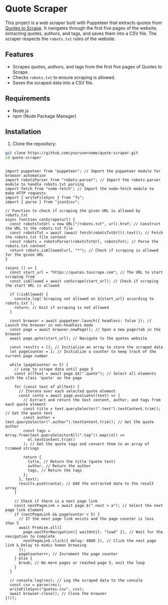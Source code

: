 # Quote Scraper

This project is a web scraper built with Puppeteer that extracts quotes from [Quotes to Scrape](http://quotes.toscrape.com). It navigates through the first five pages of the website, extracting quotes, authors, and tags, and saves them into a CSV file. The scraper respects the `robots.txt` rules of the website.

## Features

- Scrapes quotes, authors, and tags from the first five pages of Quotes to Scrape.
- Checks `robots.txt` to ensure scraping is allowed.
- Saves the scraped data into a CSV file.

## Requirements

- Node.js
- npm (Node Package Manager)

## Installation

1. Clone the repository:

```sh
git clone https://github.com/yourusername/quote-scraper.git
cd quote-scraper


```

```

import puppeteer from "puppeteer"; // Import the puppeteer module for browser automation
import robotsParser from "robots-parser"; // Import the robots-parser module to handle robots.txt parsing
import fetch from "node-fetch"; // Import the node-fetch module to make HTTP requests
import { writeFileSync } from "fs";
import { parse } from "json2csv";

// Function to check if scraping the given URL is allowed by robots.txt
async function canScrape(url) {
  const robotsTxtUrl = new URL("/robots.txt", url).href; // Construct the URL to the robots.txt file
  const robotsTxt = await (await fetch(robotsTxtUrl)).text(); // Fetch the robots.txt file content
  const robots = robotsParser(robotsTxtUrl, robotsTxt); // Parse the robots.txt content
  return robots.isAllowed(url, "*"); // Check if scraping is allowed for the given URL
}

(async () => {
  const start_url = "https://quotes.toscrape.com"; // The URL to start scraping from
  const isAllowed = await canScrape(start_url); // Check if scraping the start URL is allowed

  if (!isAllowed) {
    console.log(`Scraping not allowed on ${start_url} according to robots.txt`);
    return; // Exit if scraping is not allowed
  }

  const browser = await puppeteer.launch({ headless: false }); // Launch the browser in non-headless mode
  const page = await browser.newPage(); // Open a new page/tab in the browser
  await page.goto(start_url); // Navigate to the quotes website

  const results = []; // Initialize an array to store the scraped data
  let pageCounter = 1; // Initialize a counter to keep track of the current page number

  while (pageCounter <= 5) {
    // Loop to scrape data until page 5
    const allText = await page.$$(".quote"); // Select all elements with the class 'quote' on the page

    for (const text of allText) {
      // Iterate over each selected quote element
      const conta = await page.evaluate((text) => {
        // Extract and return the text content, author, and tags from each quote element
        const title = text.querySelector(".text").textContent.trim(); // Get the quote text
        const author = text.querySelector(".author").textContent.trim(); // Get the quote author
        const tags = Array.from(text.querySelectorAll(".tag")).map((el) =>
          el.textContent.trim()
        ); // Get the quote tags and convert them to an array of trimmed strings

        return {
          title, // Return the title (quote text)
          author, // Return the author
          tags, // Return the tags
        };
      }, text);
      results.push(conta); // Add the extracted data to the result array
    }

    // Check if there is a next page link
    const nextPageLink = await page.$(".next > a"); // Select the next page link element
    if (nextPageLink && pageCounter < 5) {
      // If the next page link exists and the page counter is less than 5
      await Promise.all([
        page.waitForNavigation({ waitUntil: "load" }), // Wait for the navigation to complete
        nextPageLink.click({ delay: 4000 }), // Click the next page link & Delay to mimic human browsing
      ]);
      pageCounter++; // Increment the page counter
    } else {
      break; // No more pages or reached page 5, exit the loop
    }
  }

  // console.log(res); // Log the scraped data to the console
  const csv = parse(res);
  writeFileSync("quotes.csv", csv);
  await browser.close(); // Close the browser
})();

```
